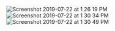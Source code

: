 ![Screenshot 2019-07-22 at 1 26 19 PM](https://user-images.githubusercontent.com/24249646/61617390-379bd500-ac88-11e9-8dab-2989395da928.png)
![Screenshot 2019-07-22 at 1 30 34 PM](https://user-images.githubusercontent.com/24249646/61617391-379bd500-ac88-11e9-84ea-bf259c6e068f.png)
![Screenshot 2019-07-22 at 1 30 49 PM](https://user-images.githubusercontent.com/24249646/61617392-38346b80-ac88-11e9-8099-6e87acbd8880.png)

